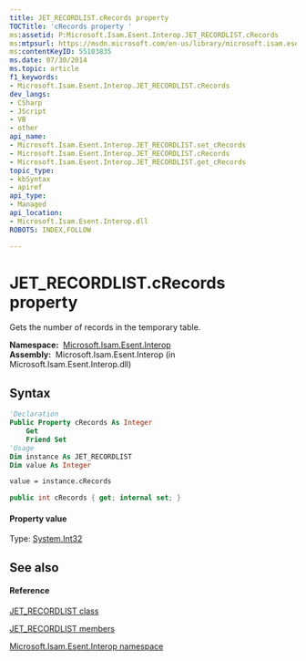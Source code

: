 ```yaml
---
title: JET_RECORDLIST.cRecords property 
TOCTitle: 'cRecords property '
ms:assetid: P:Microsoft.Isam.Esent.Interop.JET_RECORDLIST.cRecords
ms:mtpsurl: https://msdn.microsoft.com/en-us/library/microsoft.isam.esent.interop.jet_recordlist.crecords(v=EXCHG.10)
ms:contentKeyID: 55103835
ms.date: 07/30/2014
ms.topic: article
f1_keywords:
- Microsoft.Isam.Esent.Interop.JET_RECORDLIST.cRecords
dev_langs:
- CSharp
- JScript
- VB
- other
api_name: 
- Microsoft.Isam.Esent.Interop.JET_RECORDLIST.set_cRecords
- Microsoft.Isam.Esent.Interop.JET_RECORDLIST.cRecords
- Microsoft.Isam.Esent.Interop.JET_RECORDLIST.get_cRecords
topic_type: 
- kbSyntax
- apiref
api_type: 
- Managed
api_location: 
- Microsoft.Isam.Esent.Interop.dll
ROBOTS: INDEX,FOLLOW

---
```


# JET_RECORDLIST.cRecords property

Gets the number of records in the temporary table.

**Namespace:**  [Microsoft.Isam.Esent.Interop](hh596136\(v=exchg.10\).md)  
**Assembly:**  Microsoft.Isam.Esent.Interop (in Microsoft.Isam.Esent.Interop.dll)

## Syntax

``` vb
'Declaration
Public Property cRecords As Integer
    Get
    Friend Set
'Usage
Dim instance As JET_RECORDLIST
Dim value As Integer

value = instance.cRecords
```

``` csharp
public int cRecords { get; internal set; }
```

#### Property value

Type: [System.Int32](https://docs.microsoft.com/dotnet/api/system.int32?redirectedfrom=MSDN)  

## See also

#### Reference

[JET_RECORDLIST class](dn335223\(v=exchg.10\).md)

[JET_RECORDLIST members](dn335227\(v=exchg.10\).md)

[Microsoft.Isam.Esent.Interop namespace](hh596136\(v=exchg.10\).md)

